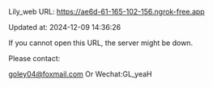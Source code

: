 Lily_web URL: https://ae6d-61-165-102-156.ngrok-free.app

Updated at: 2024-12-09 14:36:26

If you cannot open this URL, the server might be down.

Please contact: 

goley04@foxmail.com Or Wechat:GL_yeaH